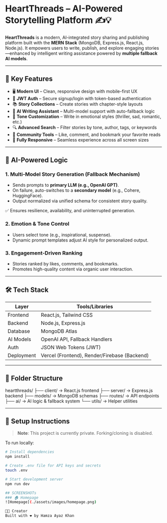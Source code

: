 # HeartThreads – AI-Powered Storytelling Platform ✍️💡

**HeartThreads** is a modern, AI-integrated story sharing and publishing platform built with the **MERN Stack** (MongoDB, Express.js, React.js, Node.js). It empowers users to write, publish, and explore engaging stories—enhanced by intelligent writing assistance powered by **multiple fallback AI models**.

---

## 🌟 Key Features

- 🖥️ **Modern UI** – Clean, responsive design with mobile-first UX
- 🔐 **JWT Auth** – Secure signup/login with token-based authentication
- 📚 **Story Collections** – Create stories with chapter-style layouts
- 📝 **AI Writing Assistant** – Multi-model support with auto-fallback logic
- 🎨 **Tone Customization** – Write in emotional styles (thriller, sad, romantic, etc.)
- 🔍 **Advanced Search** – Filter stories by tone, author, tags, or keywords
- 💬 **Community Tools** – Like, comment, and bookmark your favorite reads
- 📱 **Fully Responsive** – Seamless experience across all screen sizes

---

## 🤖 AI-Powered Logic

### 1. **Multi-Model Story Generation (Fallback Mechanism)**
- Sends prompts to **primary LLM (e.g., OpenAI GPT)**.
- On failure, auto-switches to a **secondary model** (e.g., Cohere, HuggingFace).
- Output normalized via unified schema for consistent story quality.

✅ Ensures resilience, availability, and uninterrupted generation.

### 2. **Emotion & Tone Control**
- Users select tone (e.g., inspirational, suspense).
- Dynamic prompt templates adjust AI style for personalized output.

### 3. **Engagement-Driven Ranking**
- Stories ranked by likes, comments, and bookmarks.
- Promotes high-quality content via organic user interaction.

---

## 🛠️ Tech Stack

| Layer        | Tools/Libraries                            |
|--------------|--------------------------------------------|
| Frontend     | React.js, Tailwind CSS                     |
| Backend      | Node.js, Express.js                        |
| Database     | MongoDB Atlas                              |
| AI Models    | OpenAI API, Fallback Handlers              |
| Auth         | JSON Web Tokens (JWT)                      |
| Deployment   | Vercel (Frontend), Render/Firebase (Backend) |

---

## 📁 Folder Structure

heartthreads/
├── client/ → React.js frontend
├── server/ → Express.js backend
├── models/ → MongoDB schemas
├── routes/ → API endpoints
├── ai/ → AI logic & fallback system
└── utils/ → Helper utilities

---

## 🧪 Setup Instructions

> **Note**: This project is currently private. Forking/cloning is disabled.

To run locally:
```bash
# Install dependencies
npm install

# Create .env file for API keys and secrets
touch .env

# Start development server
npm run dev

## SCREENSHOTs
### 🏠 Homepage
![Homepage](./assets/images/homepage.png)

👨‍💻 Creator
Built with ❤️ by Hamza Ayaz Khan
